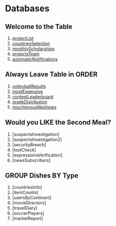 # Databases

## Welcome to the Table 
1. [projectList](https://github.com/nfree2bee/CodeSignal-Databases/blob/master/Welcome%20to%20the%20table/projectList.sql)
2. [countriesSelection](https://github.com/nfree2bee/CodeSignal-Databases/blob/master/Welcome%20to%20the%20table/countriesSelection.sql)
3. [monthlyScholarships](https://github.com/nfree2bee/CodeSignal-Databases/blob/master/Welcome%20to%20the%20table/monthlyScholarships.sql)
4. [projectsTeam](https://github.com/nfree2bee/CodeSignal-Databases/blob/master/Welcome%20to%20the%20table/projectsTeam.sql)
5. [automaticNotifications](https://github.com/nfree2bee/CodeSignal-Databases/blob/master/Welcome%20to%20the%20table/automaticNotifications.sql)

## Always Leave Table in ORDER
1. [volleyballResults](https://github.com/nfree2bee/CodeSignal-Databases/blob/master/Always%20Leave%20Table%20in%20ORDER/volleyballResults.sql)
2. [mostExpensive](https://github.com/nfree2bee/CodeSignal-Databases/blob/master/Always%20Leave%20Table%20in%20ORDER/mostExpensive.sql)
3. [contestLeaderboard](https://github.com/nfree2bee/CodeSignal-Databases/blob/master/Always%20Leave%20Table%20in%20ORDER/contestLeaderboard.sql)
4. [gradeDistribution](https://github.com/nfree2bee/CodeSignal-Databases/blob/master/Always%20Leave%20Table%20in%20ORDER/gradeDistribution.sql)
5. [mischievousNephews](https://github.com/nfree2bee/CodeSignal-Databases/blob/master/Always%20Leave%20Table%20in%20ORDER/mischievousNephews.sql)

## Would you LIKE the Second Meal?
1. [suspectsInvestigation]
2. [suspectsInvestigation2]
3. [securityBreach]
4. [testCheck]
5. [expressionsVerification]
6. [newsSubscribers]

## GROUP Dishes BY Type
1. [countriesInfo]
2. [itemCounts]
3. [usersByContinent]
4. [movieDirectors]
5. [travelDiary]
6. [soccerPlayers]
7. [marketReport]

